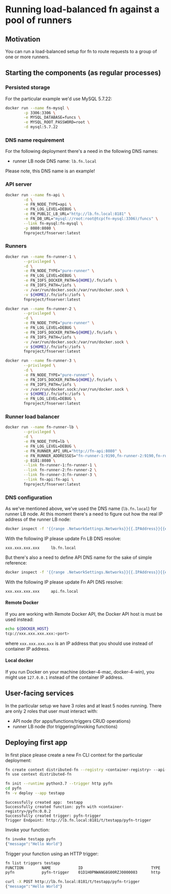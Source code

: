 # Running load-balanced fn against a pool of runners

## Motivation

You can run a load-balanced setup for fn to route requests to a group of one or more runners.

## Starting the components (as regular processes)

### Persisted storage

For the particular example we'd use MySQL 5.7.22:

```bash
docker run --name fn-mysql \
        -p 3306:3306 \
        -e MYSQL_DATABASE=funcs \
        -e MYSQL_ROOT_PASSWORD=root \
        -d mysql:5.7.22
```

### DNS name requirement

For the following deployment there's a need in the following DNS names:

 - runner LB node DNS name: `lb.fn.local`
 
Please note, this DNS name is an example!


### API server

```bash
docker run --name fn-api \
        -d \
        -e FN_NODE_TYPE=api \
        -e FN_LOG_LEVEL=DEBUG \
        -e FN_PUBLIC_LB_URL="http://lb.fn.local:8181" \
        -e FN_DB_URL="mysql://root:root@tcp(fn-mysql:3306)/funcs" \
        --link fn-mysql:fn-mysql \
        -p 8080:8080 \
        fnproject/fnserver:latest
```

### Runners

```bash
docker run --name fn-runner-1 \
        --privileged \
        -d \
        -e FN_NODE_TYPE="pure-runner" \
        -e FN_LOG_LEVEL=DEBUG \
        -e FN_IOFS_DOCKER_PATH=${HOME}/.fn/iofs \
        -e FN_IOFS_PATH=/iofs \
        -v /var/run/docker.sock:/var/run/docker.sock \
        -v ${HOME}/.fn/iofs:/iofs \
        fnproject/fnserver:latest

docker run --name fn-runner-2 \
        --privileged \
        -d \
        -e FN_NODE_TYPE="pure-runner" \
        -e FN_LOG_LEVEL=DEBUG \
        -e FN_IOFS_DOCKER_PATH=${HOME}/.fn/iofs \
        -e FN_IOFS_PATH=/iofs \
        -v /var/run/docker.sock:/var/run/docker.sock \
        -v ${HOME}/.fn/iofs:/iofs \
        fnproject/fnserver:latest

docker run --name fn-runner-3 \
        --privileged \
        -d \
        -e FN_NODE_TYPE="pure-runner" \
        -e FN_IOFS_DOCKER_PATH=${HOME}/.fn/iofs \
        -e FN_IOFS_PATH=/iofs \
        -v /var/run/docker.sock:/var/run/docker.sock \
        -v ${HOME}/.fn/iofs:/iofs \
        -e FN_LOG_LEVEL=DEBUG \
        fnproject/fnserver:latest
```

### Runner load balancer

```bash
docker run --name fn-runner-lb \
        --privileged \
        -d \
        -e FN_NODE_TYPE=lb \
        -e FN_LOG_LEVEL=DEBUG \
        -e FN_RUNNER_API_URL="http://fn-api:8080" \
        -e FN_RUNNER_ADDRESSES="fn-runner-1:9190,fn-runner-2:9190,fn-runner-3:9190" \
        -p 8181:8080 \
        --link fn-runner-1:fn-runner-1 \
        --link fn-runner-2:fn-runner-2 \
        --link fn-runner-3:fn-runner-3 \
        --link fn-api:fn-api \
        fnproject/fnserver:latest
```

### DNS configuration

As we've mentioned above, we've used the DNS name (`lb.fn.local`) for runner LB node.
At this moment there's a need to figure out how the real IP address of the runner LB node:

```bash
docker inspect -f '{{range .NetworkSettings.Networks}}{{.IPAddress}}{{end}}' fn-runner-lb
```

With the following IP please update Fn LB DNS resolve:

`xxx.xxx.xxx.xxx     lb.fn.local`

But there's also a need to define API DNS name for the sake of simple reference:

```bash
docker inspect -f '{{range .NetworkSettings.Networks}}{{.IPAddress}}{{end}}' fn-api
```

With the following IP please update Fn API DNS resolve:

`xxx.xxx.xxx.xxx     api.fn.local`


#### Remote Docker

If you are working with Remote Docker API, the Docker API host is must be used instead:

```bash
echo ${DOCKER_HOST}
tcp://xxx.xxx.xxx.xxx:<port>
```

where `xxx.xxx.xxx.xxx` is an IP address that you should use instead of container IP address.

#### Local docker

If you run Docker on your machine (docker-4-mac, docker-4-win), 
you might use `127.0.0.1` instead of the container IP address.


## User-facing services

In the particular setup we have 3 roles and at least 5 nodes running.
There are only 2 roles that user must interact with:

 - API node (for apps/functions/triggers CRUD operations)
 - runner LB node (for triggering/invoking functions)

## Deploying first app

In first place please create a new Fn CLI context for the particular deployment:
```bash
fn create context distributed-fn --registry <container-registry> --api-url http://api.fn.local:8080
fn use context distributed-fn
```


```bash
fn init --runtime python3.7 --trigger http pyfn
cd pyfn
fn -v deploy --app testapp
```

```
Successfully created app:  testapp
Successfully created function: pyfn with <container-registry>/pyfn:0.0.2
Successfully created trigger: pyfn-trigger
Trigger Endpoint: http://lb.fn.local:8181/t/testapp/pyfn-trigger
```

Invoke your function:

```bash
fn invoke testapp pyfn
{"message":"Hello World"}
```

Trigger your function using an HTTP trigger:

```bash
fn list triggers testapp
FUNCTION        NAME            ID                              TYPE    SOURCE          ENDPOINT
pyfn            pyfn-trigger    01D1H0PNWANG8G00RZJ0000003      http    /pyfn-trigger   http://lb.fn.local:8181/t/testapp/pyfn-trigger
```

```bash
curl -X POST http://lb.fn.local:8181/t/testapp/pyfn-trigger
{"message":"Hello World"}
```
